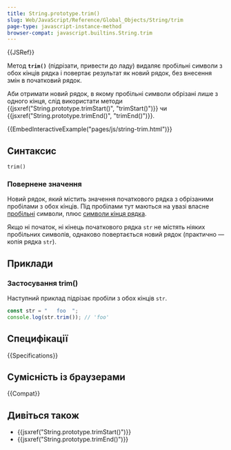 ```yaml
---
title: String.prototype.trim()
slug: Web/JavaScript/Reference/Global_Objects/String/trim
page-type: javascript-instance-method
browser-compat: javascript.builtins.String.trim
---
```


{{JSRef}}

Метод **`trim()`** (підрізати, привести до ладу) видаляє пробільні символи з обох кінців рядка і повертає результат як новий рядок, без внесення змін в початковий рядок.

Аби отримати новий рядок, в якому пробільні символи обрізані лише з одного кінця, слід використати методи {{jsxref("String.prototype.trimStart()", "trimStart()")}} чи {{jsxref("String.prototype.trimEnd()", "trimEnd()")}}.

{{EmbedInteractiveExample("pages/js/string-trim.html")}}

## Синтаксис

```js-nolint
trim()
```

### Повернене значення

Новий рядок, який містить значення початкового рядка з обрізаними пробілами з обох кінців. Під пробілами тут маються на увазі власне [пробільні](/uk/docs/Web/JavaScript/Reference/Lexical_grammar#probily) символи, плюс [символи кінця рядка](/uk/docs/Web/JavaScript/Reference/Lexical_grammar#symvoly-kintsia-riadka).

Якщо ні початок, ні кінець початкового рядка `str` не містять ніяких пробільних символів, однаково повертається новий рядок (практично — копія рядка `str`).

## Приклади

### Застосування trim()

Наступний приклад підрізає пробіли з обох кінців `str`.

```js
const str = "   foo  ";
console.log(str.trim()); // 'foo'
```

## Специфікації

{{Specifications}}

## Сумісність із браузерами

{{Compat}}

## Дивіться також

- {{jsxref("String.prototype.trimStart()")}}
- {{jsxref("String.prototype.trimEnd()")}}
